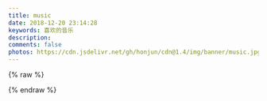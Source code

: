 ```yaml
---
title: music
date: 2018-12-20 23:14:28
keywords: 喜欢的音乐
description: 
comments: false
photos: https://cdn.jsdelivr.net/gh/honjun/cdn@1.4/img/banner/music.jpg
---
```

{% raw %}
<meting-js
  server="netease"
  type="playlist"
  id="3222560891"
  mutex="true">
</meting-js>

<meting-js
  server="netease"
  type="playlist"
  id="3222560891"
  mutex="true">
</meting-js>
{% endraw %}